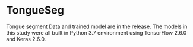 # TongueSeg
Tongue segment
Data and trained model are in the release.
The models in this study were all built in Python 3.7 environment using TensorFlow 2.6.0 and Keras 2.6.0. 
